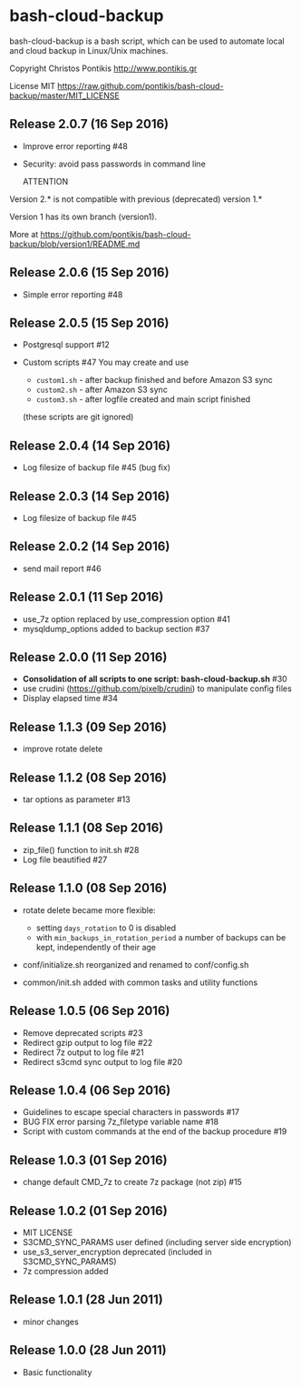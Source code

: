bash-cloud-backup
=================

bash-cloud-backup is a bash script, which can be used to automate local and cloud backup in Linux/Unix machines.

Copyright Christos Pontikis http://www.pontikis.gr

License MIT https://raw.github.com/pontikis/bash-cloud-backup/master/MIT_LICENSE

Release 2.0.7 (16 Sep 2016)
---------------------------
* Improve error reporting #48
* Security: avoid pass passwords in command line

    ATTENTION

Version 2.* is not compatible with previous (deprecated) version 1.*

Version 1 has its own branch (version1).

More at https://github.com/pontikis/bash-cloud-backup/blob/version1/README.md


Release 2.0.6 (15 Sep 2016)
---------------------------
* Simple error reporting #48


Release 2.0.5 (15 Sep 2016)
---------------------------
* Postgresql support #12
* Custom scripts #47
    You may create and use 
    
    * ``custom1.sh`` - after backup finished and before Amazon S3 sync
    * ``custom2.sh`` - after Amazon S3 sync
    * ``custom3.sh`` - after logfile created and main script finished
    
    (these scripts are git ignored)

Release 2.0.4 (14 Sep 2016)
---------------------------

* Log filesize of backup file #45 (bug fix)


Release 2.0.3 (14 Sep 2016)
---------------------------

* Log filesize of backup file #45


Release 2.0.2 (14 Sep 2016)
---------------------------

* send mail report #46

Release 2.0.1 (11 Sep 2016)
---------------------------

* use_7z option replaced by use_compression option #41
* mysqldump_options added to backup section #37


Release 2.0.0 (11 Sep 2016)
---------------------------

* **Consolidation of all scripts to one script: bash-cloud-backup.sh** #30
* use crudini (https://github.com/pixelb/crudini) to manipulate config files
* Display elapsed time #34


Release 1.1.3 (09 Sep 2016)
---------------------------

* improve rotate delete 

Release 1.1.2 (08 Sep 2016)
---------------------------

* tar options as parameter #13

Release 1.1.1 (08 Sep 2016)
---------------------------

* zip_file() function to init.sh #28
* Log file beautified #27

Release 1.1.0 (08 Sep 2016)
---------------------------

* rotate delete became more flexible:
   * setting ``days_rotation`` to 0 is disabled
   * with ``min_backups_in_rotation_period`` a number of backups can be kept, independently of their age

* conf/initialize.sh reorganized and renamed to conf/config.sh
* common/init.sh added with common tasks and utility functions

Release 1.0.5 (06 Sep 2016)
---------------------------

* Remove deprecated scripts #23
* Redirect gzip output to log file #22
* Redirect 7z output to log file #21
* Redirect s3cmd sync output to log file #20

Release 1.0.4 (06 Sep 2016)
---------------------------
* Guidelines to escape special characters in passwords #17
* BUG FIX error parsing 7z_filetype variable name #18
* Script with custom commands at the end of the backup procedure #19

Release 1.0.3 (01 Sep 2016)
---------------------------
* change default CMD_7z to create 7z package (not zip) #15

Release 1.0.2 (01 Sep 2016)
---------------------------
* MIT LICENSE
* S3CMD_SYNC_PARAMS user defined (including server side encryption) 
* use_s3_server_encryption deprecated (included in S3CMD_SYNC_PARAMS)
* 7z compression added

Release 1.0.1 (28 Jun 2011)
---------------------------
* minor changes

Release 1.0.0 (28 Jun 2011)
---------------------------
* Basic functionality
